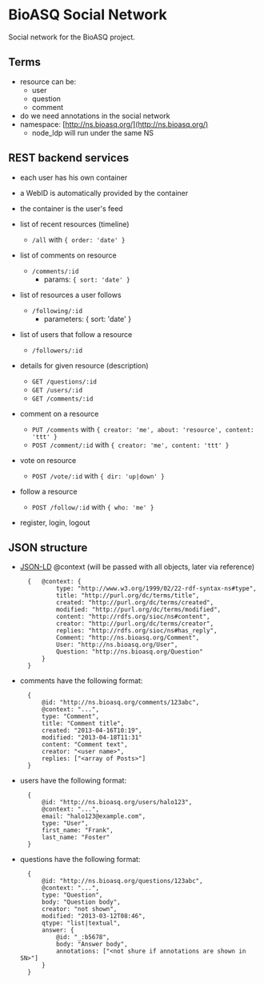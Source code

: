 BioASQ Social Network
=====================

Social network for the BioASQ project.

Terms
-----
* resource can be:
    * user
    * question
    * comment
* do we need annotations in the social network
* namespace: [http://ns.bioasq.org/](http://ns.bioasq.org/)
    * node_ldp will run under the same NS

REST backend services
---------------------
* each user has his own container
* a WebID is automatically provided by the container
* the container is the user's feed

* list of recent resources (timeline)
    * `/all` with `{ order: 'date' }`
* list of comments on resource
    * `/comments/:id`
        * params: `{ sort: 'date' }`
* list of resources a user follows
    * `/following/:id`
        * parameters: { sort: 'date' }
* list of users that follow a resource
    * `/followers/:id`
* details for given resource (description)
    * `GET /questions/:id`
    * `GET /users/:id`
    * `GET /comments/:id`
* comment on a resource
    * `PUT /comments` with `{ creator: 'me', about: 'resource', content: 'ttt' }`
    * `POST /comment/:id` with `{ creator: 'me', content: 'ttt' }`
* vote on resource
    * `POST /vote/:id` with `{ dir: 'up|down' }`
* follow a resource
    * `POST /follow/:id` with `{ who: 'me' }`
* register, login, logout

JSON structure
--------------
* [JSON-LD](http://json-ld.org) @context (will be passed with all objects, later via reference)

        {   @context: {   
                type: "http://www.w3.org/1999/02/22-rdf-syntax-ns#type",
                title: "http://purl.org/dc/terms/title",
                created: "http://purl.org/dc/terms/created",
                modified: "http://purl.org/dc/terms/modified",
                content: "http://rdfs.org/sioc/ns#content",
                creator: "http://purl.org/dc/terms/creator",
                replies: "http://rdfs.org/sioc/ns#has_reply",
                Comment: "http://ns.bioasq.org/Comment",
                User: "http://ns.bioasq.org/User",
                Question: "http://ns.bioasq.org/Question"
            }
        }

* comments have the following format:

        {
            @id: "http://ns.bioasq.org/comments/123abc",
            @context: "...",
            type: "Comment",
            title: "Comment title",
            created: "2013-04-16T10:19",
            modified: "2013-04-18T11:31"
            content: "Comment text",
            creator: "<user name>",
            replies: ["<array of Posts>"]
        }

* users have the following format:

        {
            @id: "http://ns.bioasq.org/users/halo123",
            @context: "...",
            email: "halo123@example.com",
            type: "User",
            first_name: "Frank",
            last_name: "Foster"
        }

* questions have the following format:

        {
            @id: "http://ns.bioasq.org/questions/123abc",
            @context: "...",
            type: "Question",
            body: "Question body",
            creator: "not shown",
            modified: "2013-03-12T08:46",
            qtype: "list|textual",
            answer: {
                @id: "_:b5678",
                body: "Answer body",
                annotations: ["<not shure if annotations are shown in SN>"]
            }
        }

